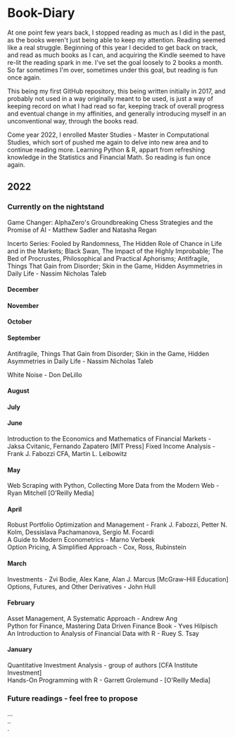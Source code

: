 # Book-Diary  

At one point few years back, I stopped reading as much as I did in the past, as the books weren't just being able to keep my attention. Reading seemed like a real struggle. Beginning of this year I decided to get back on track, and read as much books as I can, and acquiring the Kindle seemed to have re-lit the reading spark in me. I've set the goal loosely to 2 books a month. So far sometimes I'm over, sometimes under this goal, but reading is fun once again.  

This being my first GitHub repository, this being written initially in 2017, and probably not used in a way originally meant to be used, is just a way of keeping record on what I had read so far, keeping track of overall progress and eventual change in my affinities, and generally introducing myself in an unconventional way, through the books read.  

Come year 2022, I enrolled Master Studies - Master in Computational Studies, which sort of pushed me again to delve into new area and to continue reading more. Learning Python & R, appart from refreshing knowledge in the Statistics and Financial Math. So reading is fun once again.  

## 2022

### Currently on the nightstand  

Game Changer: AlphaZero's Groundbreaking Chess Strategies and the Promise of AI - Matthew Sadler and Natasha Regan  
  
Incerto Series: Fooled by Randomness, The Hidden Role of Chance in Life and in the Markets; Black Swan, The Impact of the Highly Improbable; The Bed of Procrustes, Philosophical and Practical Aphorisms; Antifragile, Things That Gain from Disorder; Skin in the Game, Hidden Asymmetries in Daily Life - Nassim Nicholas Taleb  

#### December

#### November

#### October

#### September  

Antifragile, Things That Gain from Disorder; Skin in the Game, Hidden Asymmetries in Daily Life - Nassim Nicholas Taleb  
  
White Noise - Don DeLillo

#### August  

#### July

#### June  

Introduction to the Economics and Mathematics of Financial Markets - Jaksa Cvitanic, Fernando Zapatero [MIT Press]
Fixed Income Analysis - Frank J. Fabozzi CFA, Martin L. Leibowitz  

#### May  

Web Scraping with Python, Collecting More Data from the Modern Web - Ryan Mitchell [O’Reilly Media]  

#### April

Robust Portfolio Optimization and Management -  Frank J. Fabozzi, Petter N. Kolm, Dessislava Pachamanova, Sergio M. Focardi  
A Guide to Modern Econometrics - Marno Verbeek  
Option Pricing, A Simplified Approach - Cox, Ross, Rubinstein

#### March

Investments - Zvi Bodie, Alex Kane, Alan J. Marcus [McGraw-Hill Education]  
Options, Futures, and Other Derivatives - John Hull  

#### February

Asset Management, A Systematic Approach - Andrew Ang  
Python for Finance, Mastering Data Driven Finance  Book - Yves Hilpisch  
An Introduction to Analysis of Financial Data with R - Ruey S. Tsay

#### January  

Quantitative Investment Analysis - group of authors [CFA Institute Investment]  
Hands-On Programming with R - Garrett Grolemund - [O'Reilly Media]  

### Future readings - feel free to propose

...  
..  
.
